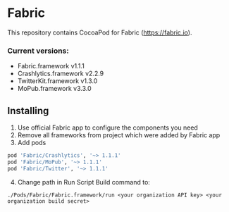 Fabric
======
This repository contains CocoaPod for Fabric (https://fabric.io).

### Current versions:
* Fabric.framework v1.1.1
* Crashlytics.framework v2.2.9
* TwitterKit.framework v1.3.0
* MoPub.framework v3.3.0

## Installing
1. Use official Fabric app to configure the components you need
2. Remove all frameworks from project which were added by Fabric app
3. Add pods

  ```ruby
pod 'Fabric/Crashlytics', '~> 1.1.1'
pod 'Fabric/MoPub', '~> 1.1.1'
pod 'Fabric/Twitter', '~> 1.1.1'
```

4. Change path in Run Script Build command to:

  `./Pods/Fabric/Fabric.framework/run <your organization API key> <your organization build secret>`
